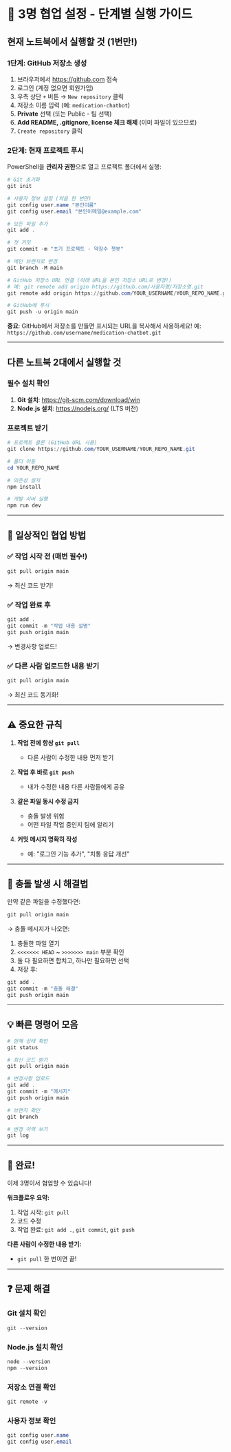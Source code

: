 # 🚀 3명 협업 설정 - 단계별 실행 가이드

## 현재 노트북에서 실행할 것 (1번만!)

### 1단계: GitHub 저장소 생성
1. 브라우저에서 https://github.com 접속
2. 로그인 (계정 없으면 회원가입)
3. 우측 상단 `+` 버튼 → `New repository` 클릭
4. 저장소 이름 입력 (예: `medication-chatbot`)
5. **Private** 선택 (또는 Public - 팀 선택)
6. **Add README, .gitignore, license 체크 해제** (이미 파일이 있으므로)
7. `Create repository` 클릭

### 2단계: 현재 프로젝트 푸시

PowerShell을 **관리자 권한**으로 열고 프로젝트 폴더에서 실행:

```powershell
# Git 초기화
git init

# 사용자 정보 설정 (처음 한 번만)
git config user.name "본인이름"
git config user.email "본인이메일@example.com"

# 모든 파일 추가
git add .

# 첫 커밋
git commit -m "초기 프로젝트 - 약장수 챗봇"

# 메인 브랜치로 변경
git branch -M main

# GitHub 저장소 URL 연결 (아래 URL을 본인 저장소 URL로 변경!)
# 예: git remote add origin https://github.com/사용자명/저장소명.git
git remote add origin https://github.com/YOUR_USERNAME/YOUR_REPO_NAME.git

# GitHub에 푸시
git push -u origin main
```

**중요**: GitHub에서 저장소를 만들면 표시되는 URL을 복사해서 사용하세요!
예: `https://github.com/username/medication-chatbot.git`

---

## 다른 노트북 2대에서 실행할 것

### 필수 설치 확인
1. **Git 설치**: https://git-scm.com/download/win
2. **Node.js 설치**: https://nodejs.org/ (LTS 버전)

### 프로젝트 받기

```powershell
# 프로젝트 클론 (GitHub URL 사용)
git clone https://github.com/YOUR_USERNAME/YOUR_REPO_NAME.git

# 폴더 이동
cd YOUR_REPO_NAME

# 의존성 설치
npm install

# 개발 서버 실행
npm run dev
```

---

## 🎯 일상적인 협업 방법

### ✅ 작업 시작 전 (매번 필수!)
```powershell
git pull origin main
```
→ 최신 코드 받기!

### ✅ 작업 완료 후
```powershell
git add .
git commit -m "작업 내용 설명"
git push origin main
```
→ 변경사항 업로드!

### ✅ 다른 사람 업로드한 내용 받기
```powershell
git pull origin main
```
→ 최신 코드 동기화!

---

## ⚠️ 중요한 규칙

1. **작업 전에 항상 `git pull`**
   - 다른 사람이 수정한 내용 먼저 받기
   
2. **작업 후 바로 `git push`**
   - 내가 수정한 내용 다른 사람들에게 공유
   
3. **같은 파일 동시 수정 금지**
   - 충돌 발생 위험
   - 어떤 파일 작업 중인지 팀에 알리기

4. **커밋 메시지 명확히 작성**
   - 예: "로그인 기능 추가", "치통 응답 개선"

---

## 🔧 충돌 발생 시 해결법

만약 같은 파일을 수정했다면:

```powershell
git pull origin main
```
→ 충돌 메시지가 나오면:

1. 충돌한 파일 열기
2. `<<<<<<< HEAD` ~ `>>>>>>> main` 부분 확인
3. 둘 다 필요하면 합치고, 하나만 필요하면 선택
4. 저장 후:
```powershell
git add .
git commit -m "충돌 해결"
git push origin main
```

---

## 💡 빠른 명령어 모음

```powershell
# 현재 상태 확인
git status

# 최신 코드 받기
git pull origin main

# 변경사항 업로드
git add .
git commit -m "메시지"
git push origin main

# 브랜치 확인
git branch

# 변경 이력 보기
git log
```

---

## 🎉 완료!

이제 3명이서 협업할 수 있습니다!

**워크플로우 요약:**
1. 작업 시작: `git pull` 
2. 코드 수정
3. 작업 완료: `git add .`, `git commit`, `git push`

**다른 사람이 수정한 내용 받기:**
- `git pull` 한 번이면 끝!

---

## ❓ 문제 해결

### Git 설치 확인
```powershell
git --version
```

### Node.js 설치 확인
```powershell
node --version
npm --version
```

### 저장소 연결 확인
```powershell
git remote -v
```

### 사용자 정보 확인
```powershell
git config user.name
git config user.email
```

